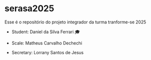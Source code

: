 # serasa2025
Esse é o repositório do projeto integrador da turma tranforme-se 2025


- Student: Daniel da Silva Ferrari 🎓

- Scale: Matheus Carvalho Dechechi
 - Secretary: Lorrany Santos de Jesus 
